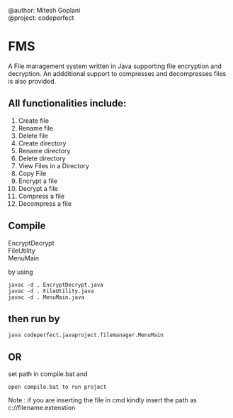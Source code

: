 @author: Mitesh Goplani<br>
@project: codeperfect

# FMS

A File management system written in Java supporting file encryption and decryption. 
An addditional support to compresses and decompresses files is also provided.


## All functionalities include:

<ol>
  <li>Create file</li>
  <li>Rename file</li>
  <li>Delete file</li>
  <li>Create directory</li>
  <li>Rename directory</li>
  <li>Delete directory</li>
  <li>View Files in a Directory</li>
  <li>Copy File</li>
  <li>Encrypt a file</li>
  <li>Decrypt a file</li>
  <li>Compress a file</li>
  <li>Decompress a file</li>
</ol>

## Compile 

EncryptDecrypt<br>
FileUtility<br>
MenuMain<br>

by using
```
javac -d . EncryptDecrypt.java
javac -d . FileUtility.java
javac -d . MenuMain.java
```

## then run by 
```
java codeperfect.javaproject.filemanager.MenuMain
```

## OR

set path in compile.bat and
```
open compile.bat to run project
```

Note : if you are inserting the file in cmd kindly insert the path as c://filename.extenstion
